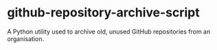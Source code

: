 # github-repository-archive-script
A Python utility used to archive old, unused GitHub repositories from an organisation.
